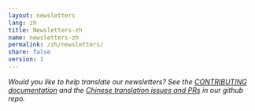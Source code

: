 ```yaml
---
layout: newsletters
lang: zh
title: Newsletters-zh
name: newsletters-zh
permalink: /zh/newsletters/
share: false
version: 1
---
```


_Would you like to help translate our newsletters? See the [CONTRIBUTING
documentation](https://github.com/bitcoinops/bitcoinops.github.io/blob/master/CONTRIBUTING.md#translations)
and the [Chinese translation issues and
PRs](https://github.com/bitcoinops/bitcoinops.github.io/pulls?&q=label%3Alocalization-chinese)
in our github repo._